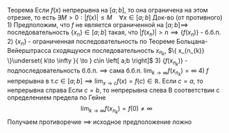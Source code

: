 Теорема
	Если $f(x)$ непрерывна на $\left[ a;b \right]$, то она ограничена на этом отрезке, то есть $\exists M>0:|f(x)|\leq M\quad\forall x\in \left[ a;b \right]$
Док-во (от противного)
	1) Предположим, что $f$ не является ограниченной на $\left[ a;b \right]\implies$ последовательность $\{ x_{n} \}\in \left[ a;b \right]$ такая, что $|f(x_{n})|>n\implies \{ f(x_{n}) \}$ - б.б.п.
	2) $\{ x_{n} \}$ - ограниченная последовательность по Теореме Больцана-Вейерштрасса сходящуюся последовательность $x_{n_{k}}$, $\{ x_{n_{k}} \}\underset{ k\to \infty }{ \to } c\in \left[ a;b \right]$
	3) $\{ f(x_{n_{k}}) \}$ - подпоследовательность б.б.п. $\implies$ сама б.б.п. $\lim_{ k \to \infty }f(x_{n_{k}})=\infty$
	4) $f$ непрерывна в т.$c\in \left[ a;b \right]\implies \lim_{ x \to c }f(x)=f(c)\in \mathbb{R}$.
		Если $c=a$, то непрерывна справа
		Если $c=b$, то непрерывна слева
	В соответствии с определением предела по Гейне
$$
\lim_{ k \to \infty } f(x_{n_{k}})=f(0)\neq \infty
$$
Получаем противоречие $\implies$ исходное предположение ложно

